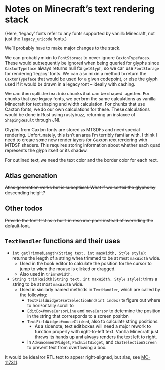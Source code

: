 # Notes on Minecraft’s text rendering stack

(Here, ‘legacy’ fonts refer to any fonts supported by vanilla Minecraft,
not just the `legacy_unicode` fonts.)

We’ll probably have to make major changes to the stack.

We can probably mixin to `FontStorage` to never ignore `CaxtonTypeface`s.
These would subsequently be ignored when being queried for glyphs since
`CaxtonTypeface` always returns null for `getGlyph`, so we can use
`FontStorage` for rendering ‘legacy’ fonts. We can also mixin a method
to return the `CaxtonTypeface` that would be used for a given codepoint,
or else the glyph used if it would be drawn in a legacy font – ideally
with caching.

We can then split the text into chunks that can be shaped together.
For chunks that use legacy fonts, we perform the same calculations
as vanilla Minecraft for text shaping and width calculation. For chunks
that use Caxton fonts, we do our own calculations for these. These
calculations would be done in Rust using rustybuzz, returning an
instance of `ShapingResult` through JNI.

Glyphs from Caxton fonts are stored as MTSDFs and need special rendering.
Unfortunately, this isn’t an area I’m terribly familiar with. I think
I need to create some new render layers for Caxton text rendering with
MTDSF shaders. This requires storing information about whether each
quad represents the glyph itself or its shadow.

For outlined text, we need the text color and the border color for each
rect.

## Atlas generation

~~Atlas generation works but is suboptimal. What if we sorted the glyphs
by descending height?~~

## Other todos

~~Provide the font test as a built-in resource pack instead of overriding
the default font.~~

## `TextHandler` functions and their uses

* `int getTrimmedLength(String text, int maxWidth, Style style)`: returns the length of a string when trimmed to be at
  most `maxWidth` wide.
    * Used in the book editor to calculate the position for the cursor to jump to when the mouse is clicked or dragged.
    * Also used in `trimToWidth`.
* `String trimToWidth(String text, int maxWidth, Style style)`: trims a string to be at most `maxWidth` wide.
    * Used in similarly named methods in `TextHandler`, which are called by the following:
        * `TextFieldWidget#setSelectionEnd(int index)` to figure out where to horizontally scroll to
        * `EditBox#moveCursorLine` and `moveCursor` to determine the position in the string that corresponds to a screen
          position
        * `TextFieldWidget#mouseClicked`, also to calculate string positions.
            * As a sidenote, text edit boxes will need a major rework to function properly with right-to-left text.
              Vanilla Minecraft just throws its hands up and always renders the text left to right.
        * In `AdvancementWidget`, `PackListWidget`, and `ChatSelectionScreen` to prevent text from overflowing a box.

It would be ideal for RTL text to appear right-aligned, but alas, see [MC-117311].

[MC-117311]: https://bugs.mojang.com/browse/MC-117311
